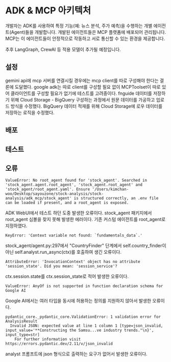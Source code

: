 # ADK & MCP 아키텍처

개발자는 ADK를 사용하여 특정 기능(예: 뉴스 분석, 주가 예측)을 수행하는 개별 에이전트(Agent)들을 개발합니다. 개발된 에이전트들은 MCP 플랫폼에 배포되어 관리됩니다. MCP는 이 에이전트들이 안정적으로 작동하고 서로 통신할 수 있는 환경을 제공합니다.

추후 LangGraph, CrewAI 등 적용 모델이 추가될 예정입니다.

## 설정
gemini api에 mcp 서버를 연결시킬 경우에는 mcp client를 따로 구성해야 한다는 결론에 도달했다.
google adk는 따로 client를 구성할 필요 없이 MCPToolset이 따로 있어 클라이언트를 구성할 필요가 없기에 테스트를 고려중이다.
fnguide 데이터를 저장하기 위해 Cloud Storage - BigQuery 구성하는 과정에서 원문 데이터를 가공하고 업로드 방식을 수정했다.
BigQuery 데이터 적재를 위해 Cloud Storage에 로우 데이터를 저장하는 로직을 수정했다.
## 배포

## 테스트

## 오류
```
ValueError: No root_agent found for 'stock_agent'. Searched in 'stock_agent.agent.root_agent', 'stock_agent.root_agent' and 'stock_agent/root_agent.yaml'. Ensure '/Users/kimchan-woo/Desktop/sayouzone/stock-analysis/stock-analysis/adk_mcp/stock_agent' is structured correctly, an .env file can be loaded if present, and a root_agent is exposed.
```
ADK WebUI에서 테스트 하던 도중 발생한 오류이다. stock_agent 패키지에서 root_agent 심볼을 찾지 못해 발생한 에러이다.
기존 커스텀 에이전트를 root_agent로 지정하였다.

```
KeyError: 'Context variable not found: `fundamentals_data`.'
```
stock_agent/agent.py:297에서 "CountryFinder" 단계에서 self.country_finder이 아닌 self.analyst.run_async(ctx)를 호출하여 생긴 오류이다.
```
AttributeError: 'InvocationContext' object has no attribute 'session_state'. Did you mean: 'session_service'?
```
ctx.session.state를 ctx.session_state로 적어 발생한 오류이다.

```
ValueError: AnyOf is not supported in function declaration schema for Google AI
```
Google AI에서는 여러 타입을 동시에 허용하는 정의를 지원하지 않아서 발생한 오류이다.
```
pydantic_core._pydantic_core.ValidationError: 1 validation error for AnalysisResult
  Invalid JSON: expected value at line 1 column 1 [type=json_invalid, input_value='**Constructing the Samsu...ve industry trends."\n}', input_type=str]
    For further information visit https://errors.pydantic.dev/2.11/v/json_invalid
```
analyst 프롬프트에 json 형식으로 출력하는 요구가 없어서 발생한 오류이다.